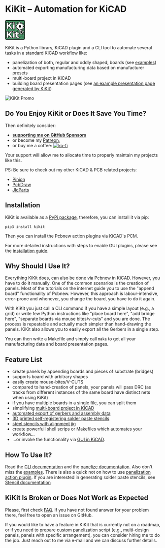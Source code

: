# KiKit – Automation for KiCAD

![KiKit Logo](https://github.com/yaqwsx/KiKit/raw/master/kikit/resources/graphics/kikitIcon_64x64.png)

KiKit is a Python library, KiCAD plugin and  a CLI tool to automate several
tasks in a standard KiCAD workflow like:

- panelization of both, regular and oddly shaped, boards (see
  [examples](https://yaqwsx.github.io/KiKit/latest/panelization/examples/))
- automated exporting manufacturing data based on manufacturer presets
- multi-board project in KiCAD
- building board presentation pages (see [an example presentation page generated
  by KiKit](https://roboticsbrno.github.io/RB0002-BatteryPack))

![KiKit Promo](https://github.com/yaqwsx/KiKit/blob/master/doc/resources/promo.jpg?raw=true)

## Do You Enjoy KiKit or Does It Save You Time?

Then definitely consider:

- [**supporting me on GitHub Sponsors**](https://github.com/sponsors/yaqwsx)
- or become my [Patreon](https://patreon.com/yaqwsx),
- or buy me a coffee: [![ko-fi](https://www.ko-fi.com/img/githubbutton_sm.svg)](https://ko-fi.com/E1E2181LU)

Your support will allow me to allocate time to properly maintain my projects
like this.

PS: Be sure to check out my other KiCAD & PCB related projects:

- [Pinion](https://github.com/yaqwsx/Pinion/)
- [PcbDraw](https://github.com/yaqwsx/PcbDraw/)
- [JlcParts](https://github.com/yaqwsx/jlcparts)

## Installation

KiKit is available as a [PyPi package](https://pypi.org/project/KiKit/),
therefore, you can install it via pip:

```
pip3 install kikit
```

Then you can install the Pcbnew action plugins via KiCAD's PCM.

For more detailed instructions with steps to enable GUI plugins, please see the
[installation guide](https://yaqwsx.github.io/KiKit/latest/installation/intro/).

## Why Should I Use It?

Everything KiKit does, can also be done via Pcbnew in KiCAD. However, you have
to do it manually. One of the common scenarios is the creation of panels. Most
of the tutorials on the internet guide you to use the "append board"
functionality of Pcbnew. However, this approach is labour-intensive, error-prone
and whenever, you change the board, you have to do it again.

With KiKit you just call a CLI command if you have a simple layout (e.g., a
grid) or write few Python instructions like "place board here", "add bridge
here", "separate boards via mouse bites/v-cuts" and you are done. The process is
repeatable and actually much simpler than hand-drawing the panels. KiKit also
allows you to easily export all the Gerbers in a single step.

You can then write a Makefile and simply call `make` to get all your
manufacturing data and board presentation pages.

## Feature List

- create panels by appending boards and pieces of substrate (bridges)
- supports board with arbitrary shapes
- easily create mouse-bites/V-CUTS
- compared to hand-creation of panels, your panels will pass DRC (as tracks from
  different instances of the same board have distinct nets when using KiKit)
- if you have multiple boards in a single file, you can split them
- simplifying [multi-board project in KiCAD](https://yaqwsx.github.io/KiKit/latest/multiboard/)
- [automated export of gerbers and assembly data](https://yaqwsx.github.io/KiKit/latest/fabrication/intro/)
- [3D printed self-registering solder paste stencils](https://yaqwsx.github.io/KiKit/upstream/latest/#3d-printed-stencils)
- [steel stencils with alignment jig](https://yaqwsx.github.io/KiKit/latest/stencil/#steel-stencils)
- create powerfull shell scrips or Makefiles which automates your workflow...
- ...or invoke the functionality via [GUI in KiCAD](https://yaqwsx.github.io/KiKit/latest/panelization/gui/).

## How To Use It?

Read the [CLI documentation](https://yaqwsx.github.io/KiKit/latest/panelization/cli/) and the [panelize
documentation](doc/panelization.md). Also don't miss the
[examples](https://yaqwsx.github.io/KiKit/examples/panelization/examples/). There is also a quick not on how to use
[panelization action plugin](https://yaqwsx.github.io/KiKit/latest/panelization/gui/). If you are interested in
generating solder paste stencils, see [Stencil documentation](https://yaqwsx.github.io/KiKit/latest/stencil/)

## KiKit Is Broken or Does Not Work as Expected

Please, first check [FAQ](https://yaqwsx.github.io/KiKit/latest/faq/). If you have not found answer for your
problem there, feel free to open an issue on GitHub.

If you would like to have a feature in KiKit that is currently not on a roadmap,
or if you need to prepare custom panelization script (e.g., multi-design panels,
panels with specific arrangement), you can consider hiring me to do the job.
Just reach out to me via e-mail and we can discuss further details.
